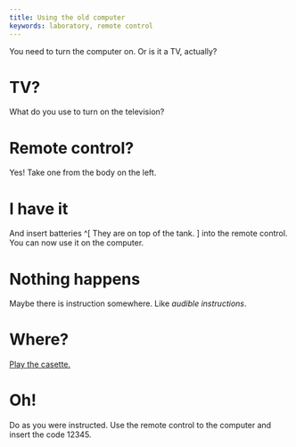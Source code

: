 ```yaml
---
title: Using the old computer
keywords: laboratory, remote control
---
```


You need to turn the computer on. Or is it a TV, actually?

# TV?
What do you use to turn on the television?

# Remote control?
Yes! Take one from the body on the left.

# I have it
And insert batteries ^[ They are on top of the tank. ] into the remote control. You can now use it on the computer.

# Nothing happens
Maybe there is instruction somewhere. Like _audible instructions_.

# Where?
[Play the casette.](030-casette.md)

# Oh!
Do as you were instructed. Use the remote control to the computer and insert the code 12345.
